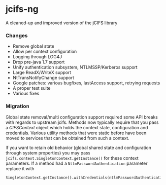 # jcifs-ng

A cleaned-up and improved version of the jCIFS library

### Changes

 * Remove global state
 * Allow per context configuration
 * Logging through LOG4J
 * Drop pre-java 1.7 support
 * Unify authentication subsystem, NTLMSSP/Kerberos support
 * Large ReadX/WriteX support
 * NtTransNotifyChange support
 * Google patches: various bugfixes, lastAccess support, retrying requests
 * A proper test suite
 * Various fixes
 
### Migration

Global state removal/multi configuration support required some API breaks 
with regards to upstream jcifs. Methods now typically require that you pass
a *CIFSContext* object which holds the context state, configuration and 
credentials. Various utility methods that were static before have been moved
to services that can be obtained from such a context.

If you want to retain old behavior (global shared state and configuration 
through system properties) you may pass `jcifs.context.SingletonContext.getInstance()` 
for these context parameters. If a method had a `NtlmPasswordAuthentication` parameter 
replace it with

```
SingletonContext.getInstance().withCredentials(ntlmPasswordAuthentication)
```

